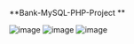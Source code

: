 **Bank-MySQL-PHP-Project
**

![image](https://user-images.githubusercontent.com/81099796/128555814-b2633112-03ec-48c8-8965-d2b64c3ff66e.png)
![image](https://user-images.githubusercontent.com/81099796/128556058-f5fcd718-11f7-467b-b4f8-07dc5bdfd5be.png)
![image](https://user-images.githubusercontent.com/81099796/128556233-ad6a3ba1-7a2c-4fb8-a09a-d9b34072ab9c.png)
